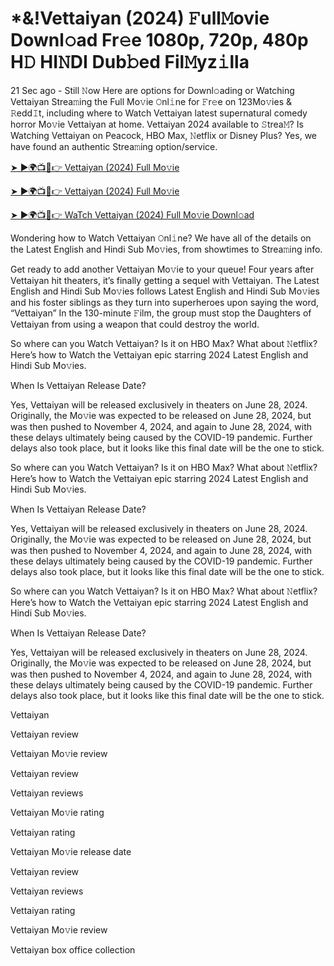 # *&!Vettaiyan  (2024) 𝙵ull𝙼ovie Downl𝚘ad Fr𝚎e 1080p, 720p, 480p H𝙳 HI𝙽DI Dub𝚋ed Fil𝙼yz𝚒lla


21 Sec ago - Still 𝙽ow Here are options for Downl𝚘ading or Watching Vettaiyan Strea𝚖ing the Full Mo𝚟ie 𝙾nl𝚒ne for 𝙵r𝚎e on 123Mo𝚟ies & 𝚁edd𝙸t, including where to Watch Vettaiyan latest supernatural comedy horror Mo𝚟ie Vettaiyan at home. Vettaiyan 2024 available to 𝚂trea𝙼? Is Watching Vettaiyan on Peacock, HBO Max, 𝙽etflix or Disney Plus? Yes, we have found an authentic Strea𝚖ing option/service.

[➤ ►🌍📺📱👉 Vettaiyan (2024) Full Mo𝚟ie](https://cutt.ly/NeRw6VKr)
	

[➤ ►🌍📺📱👉 Vettaiyan (2024) Full Mo𝚟ie](https://cutt.ly/NeRw6VKr)


[➤ ►🌍📺📱👉 WaTch Vettaiyan (2024) Full Mo𝚟ie Downl𝚘ad](https://cutt.ly/NeRw6VKr)


Wondering how to Watch Vettaiyan 𝙾nl𝚒ne? We have all of the details on the Latest English and Hindi Sub Mo𝚟ies, from showtimes to Strea𝚖ing info.

Get ready to add another Vettaiyan Mo𝚟ie to your queue! Four years after Vettaiyan hit theaters, it’s finally getting a sequel with Vettaiyan. The Latest English and Hindi Sub Mo𝚟ies follows Latest English and Hindi Sub Mo𝚟ies and his foster siblings as they turn into superheroes upon saying the word, “Vettaiyan” In the 130-minute 𝙵ilm, the group must stop the Daughters of Vettaiyan from using a weapon that could destroy the world.

So where can you Watch Vettaiyan? Is it on HBO Max? What about 𝙽etflix? Here’s how to Watch the Vettaiyan epic starring 2024 Latest English and Hindi Sub Mo𝚟ies.

When Is Vettaiyan Release Date?

Yes, Vettaiyan will be released exclusively in theaters on June 28, 2024. Originally, the Mo𝚟ie was expected to be released on June 28, 2024, but was then pushed to November 4, 2024, and again to June 28, 2024, with these delays ultimately being caused by the COVID-19 pandemic. Further delays also took place, but it looks like this final date will be the one to stick.

So where can you Watch Vettaiyan? Is it on HBO Max? What about 𝙽etflix? Here’s how to Watch the Vettaiyan epic starring 2024 Latest English and Hindi Sub Mo𝚟ies.

When Is Vettaiyan Release Date?

Yes, Vettaiyan will be released exclusively in theaters on June 28, 2024. Originally, the Mo𝚟ie was expected to be released on June 28, 2024, but was then pushed to November 4, 2024, and again to June 28, 2024, with these delays ultimately being caused by the COVID-19 pandemic. Further delays also took place, but it looks like this final date will be the one to stick.

So where can you Watch Vettaiyan? Is it on HBO Max? What about 𝙽etflix? Here’s how to Watch the Vettaiyan epic starring 2024 Latest English and Hindi Sub Mo𝚟ies.

When Is Vettaiyan Release Date?

Yes, Vettaiyan will be released exclusively in theaters on June 28, 2024. Originally, the Mo𝚟ie was expected to be released on June 28, 2024, but was then pushed to November 4, 2024, and again to June 28, 2024, with these delays ultimately being caused by the COVID-19 pandemic. Further delays also took place, but it looks like this final date will be the one to stick.

Vettaiyan

Vettaiyan review

Vettaiyan Mo𝚟ie review

Vettaiyan review

Vettaiyan reviews

Vettaiyan Mo𝚟ie rating

Vettaiyan rating

Vettaiyan Mo𝚟ie release date

Vettaiyan review

Vettaiyan reviews

Vettaiyan rating

Vettaiyan Mo𝚟ie review

Vettaiyan box office collection
